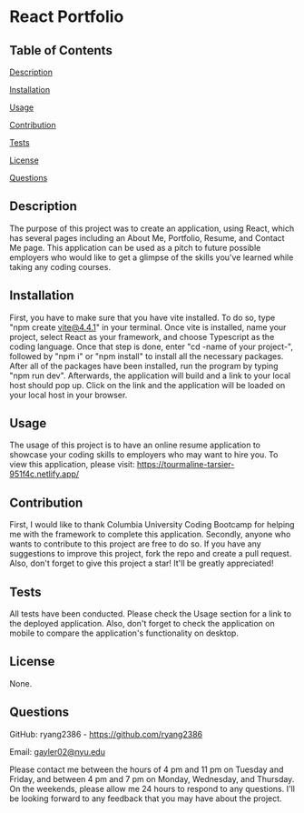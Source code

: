 # React Portfolio

## Table of Contents

[Description](#Description)

[Installation](#Installation)

[Usage](#Usage)

[Contribution](#Contribution)

[Tests](#Tests)

[License](#License)

[Questions](#Questions)


## Description
The purpose of this project was to create an application, using React, which has several pages including an About Me, Portfolio, Resume, and Contact Me page. This application can be used as a pitch to future possible employers who would like to get a glimpse of the skills you've learned while taking any coding courses.

 ## Installation
First, you have to make sure that you have vite installed. To do so, type "npm create vite@4.4.1" in your terminal. Once vite is installed, name your project, select React as your framework, and choose Typescript as the coding language. Once that step is done, enter "cd -name of your project-", followed by "npm i" or "npm install" to install all the necessary packages. After all of the packages have been installed, run the program by typing "npm run dev". Afterwards, the application will build and a link to your local host should pop up. Click on the link and the application will be loaded on your local host in your browser.

 ## Usage
The usage of this project is to have an online resume application to showcase your coding skills to employers who may want to hire you. To view this application, please visit: https://tourmaline-tarsier-951f4c.netlify.app/

 ## Contribution
 First, I would like to thank Columbia University Coding Bootcamp for helping me with the framework to complete this application. Secondly, anyone who wants to contribute to this project are free to do so. If you have any suggestions to improve this project, fork the repo and create a pull request. Also, don't forget to give this project a star! It'll be greatly appreciated!

 ## Tests
 All tests have been conducted. Please check the Usage section for a link to the deployed application. Also, don't forget to check the application on mobile to compare the application's functionality on desktop.

## License
 None.

 ## Questions
 GitHub: ryang2386 - https://github.com/ryang2386

 Email: gayler02@nyu.edu

 Please contact me between the hours of 4 pm and 11 pm on Tuesday and Friday, and between 4 pm and 7 pm on Monday, Wednesday, and Thursday. On the weekends, please allow me 24 hours to respond to any questions. I'll be looking forward to any feedback that you may have about the project.